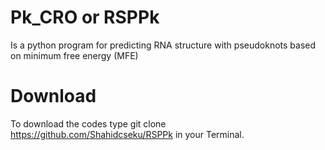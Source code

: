 # Pk_CRO or RSPPk

Is a python program for predicting RNA structure with pseudoknots based on minimum free energy (MFE)

# Download
 
To download the codes type git clone https://github.com/Shahidcseku/RSPPk in your Terminal.

